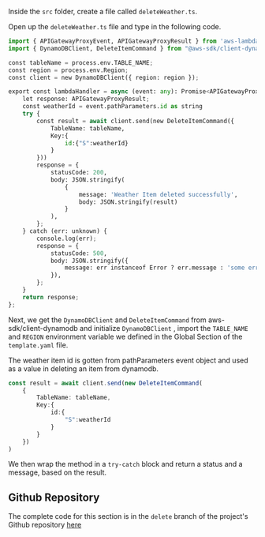 Inside the `src` folder, create a file called `deleteWeather.ts`.

Open up the `deleteWeather.ts` file and type in the following code.

```python
import { APIGatewayProxyEvent, APIGatewayProxyResult } from 'aws-lambda';
import { DynamoDBClient, DeleteItemCommand } from "@aws-sdk/client-dynamodb";

const tableName = process.env.TABLE_NAME;
const region = process.env.Region;
const client = new DynamoDBClient({ region: region });

export const lambdaHandler = async (event: any): Promise<APIGatewayProxyResult> => {
    let response: APIGatewayProxyResult;
    const weatherId = event.pathParameters.id as string
    try {
        const result = await client.send(new DeleteItemCommand({
            TableName: tableName,
            Key:{
                id:{"S":weatherId}
            }
        }))
        response = {
            statusCode: 200,
            body: JSON.stringify(
                {
                    message: 'Weather Item deleted successfully',
                    body: JSON.stringify(result)
                }
            ),
        };
    } catch (err: unknown) {
        console.log(err);
        response = {
            statusCode: 500,
            body: JSON.stringify({
                message: err instanceof Error ? err.message : 'some error happened',
            }),
        };
    }
    return response;
};
```
Next, we get the `DynamoDBClient` and `DeleteItemCommand` from aws-sdk/client-dynamodb and initialize `DynamoDBClient` , import the `TABLE_NAME` and `REGION` environment variable we defined in the Global Section of the `template.yaml` file.

The weather item id is gotten from pathParameters event object and used as a value in 
deleting an item from dynamodb.

```ts
const result = await client.send(new DeleteItemCommand(
    {
        TableName: tableName,
        Key:{
            id:{
                "S":weatherId
            }
        }
    })
)
```

We then wrap the method in a `try-catch` block and return a status and a message, based on the result.


## Github Repository

The complete code for this section is in the `delete` branch of the project's Github repository [here](https://github.com/EducloudHQ/rest_with_sam_typescript/tree/delete)